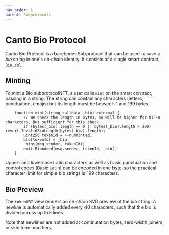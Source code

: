 ```yaml
---
nav_order: 1
parent: Subprotocols
---
```


# Canto Bio Protocol

Canto Bio Protocol is a barebones Subprotocol that can be used to save a *bio* string in one's on-chain identity. It consists of a single smart contract, [`Bio.sol`](https://github.com/mkt-market/canto-bio-protocol/blob/master/src/Bio.sol).

## Minting

To mint a Bio subprotocolNFT, a user calls `mint` on the smart contract, passing in a string. The string can contain any characters (letters, punctuation, emojis) but its length must be between 1 and 199 bytes.

```solidity
    function mint(string calldata _bio) external {
        // We check the length in bytes, so will be higher for UTF-8 characters. But sufficient for this check
        if (bytes(_bio).length == 0 || bytes(_bio).length > 200) revert InvalidBioLength(bytes(_bio).length);
        uint256 tokenId = ++numMinted;
        bio[tokenId] = _bio;
        _mint(msg.sender, tokenId);
        emit BioAdded(msg.sender, tokenId, _bio);
    }
```

Upper- and lowercase Latin characters as well as basic punctuation and control codes (Basic Latin) can be encoded in one byte, so the practical character limit for simple bio strings is 199 characters.

## Bio Preview

The `tokenURI` view renders an on-chain SVG preview of the bio string. A newline is automatically added every 40 characters, such that the bio is divided across up to 5 lines.

Note that newlines are not added at continutation bytes, zero-width joiners, or skin tone modifiers.